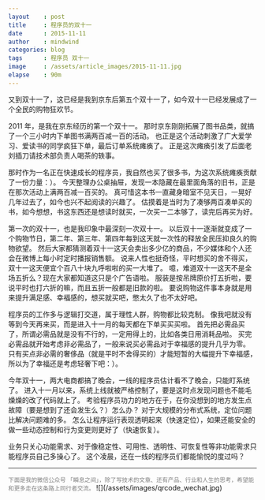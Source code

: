 ```yaml
---
layout    : post
title     : 程序员的双十一
date      : 2015-11-11
author    : mindwind
categories: blog
tags      : 程序员 双十一
image     : /assets/article_images/2015-11-11.jpg
elapse    : 90m
---
```



又到双十一了，这已经是我到京东后第五个双十一了，如今双十一已经发展成了一个全民的购物狂欢节。

2011 年，是我在京东经历的第一个双十一。
那时京东刚刚拓展了图书品类，就搞了一个三小时内下单图书满两百减一百的活动。
也正是这个活动刺激了广大爱学习、爱读书的同学疯狂下单，最后订单系统瘫痪了。
正是这次瘫痪引发了后面老刘插刀请技术部负责人喝茶的轶事。

那时作为一名正在快速成长的程序员，我自然也买了很多书，为这次系统瘫痪贡献了一份力量：）。
今天整理办公桌抽屉，发现一本隐藏在最里面角落的旧书，正是在那次活动上满两百减一百买的。
真可惜这本书一直藏身暗室不见天日，一晃好几年过去了，如今也兴不起阅读的兴趣了。
估摸着是当时为了凑够两百凑单买的书，如今想想，书这东西还是想读时就买，一次买一二本够了，读完后再买为好。

第一次的双十一，也是我印象中最深刻一次双十一。
以后双十一逐渐就变成了一个购物节日，第二年、第三年、第四年每到这天就一次性的释放全民压抑良久的购物欲望。
然后大家都猜测着双十一这天会卖出多少亿的商品，不少媒体和个人还会在微博上每小时定时播报销售额。
说来人性也挺奇怪，平时想买的舍不得买，双十一这天便宜个百八十块九呼啦啦的买一大堆了。
噫，难道双十一这天不是全场五折么？现在大家都知道这只是个广告语啦。
服装是按吊牌原价打五折啦，要说平时也打六折的嘛，而且五折一般都是旧款的啦。
要说购物这件事本身就是用来提升满足感、幸福感的，想买就买吧，憋太久了也不太好吧。

程序员的工作多与逻辑打交道，属于理性人群，购物都比较克制。
像我吧就没有等到今天再来买，而是进入十一月的每天都在下单买买买啦。
首先把必需品买了，所谓必需品就是没有不行的，一定用得上的，比如各类日用消耗品啦。
买完必需品就开始考虑非必需品了，一般来说买必需品对于幸福感的提升几乎为零。
只有买点非必需的奢侈品（就是平时不舍得买的）才能短暂的大幅提升下幸福感，所以为了幸福还是考虑轻奢下吧：）。

今年双十一，两大电商都搞了晚会，一线的程序员估计看不了晚会，只能盯系统了。
进入十一月以来，系统上线就被严格控制了，要是这时点发现问题也不能毛燥燥的改了代码就上了。
考验程序员功力的地方在于，在你没想到的地方发生点故障（要是想到了还会发生么？）怎么办？
对于大规模的分布式系统，定位问题比解决问题难的多。
怎么让程序运行表现透明起来（快速定位），如果还能安全的做一些动态控制和行为变更则更好了（快速恢复）。

业务只关心功能需求、对于像稳定性、可用性、透明性、可恢复性等非功能需求只能程序员自己多操心了。
这个凌晨，还在一线的程序员们都能愉悦的度过吗？


---
<small style="color:gray">
下面是我的微信公众号 「瞬息之间」，除了写技术的文章、还有产品、行业和人生的思考，希望能和更多走在这条路上同行者交流。
</small>  
![](/assets/images/qrcode_wechat.jpg)
